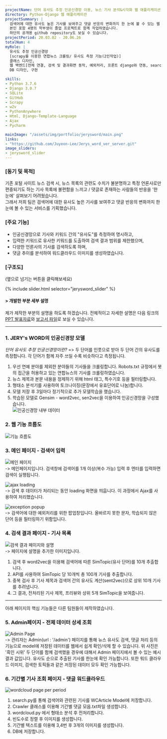 ```yaml
---
projectName: 단어 유사도 추정 인공신경망 이용, 뉴스 기사 분석&시각화 웹 애플리케이션
directory: Python-Django 웹 애플리케이션
projectSummary: |
  검색어에 대한 유사도 높은 기사를 보여주고 댓글 반응의 변화까지 한 눈에 볼 수 있는 웹 애플리케이션입니다.
  본인 포함 4명의 학부생이 졸업 프로젝트로 함께 작업하였습니다.
  하단의 공개용 github repository도 보실 수 있습니다.
projectPeriod: 20.03.02 - 20.06.26
totalNum: 4
myRole: |
  유사도 추정 인공신경망
  [scrapy를 이용한 연합뉴스 크롤링/ 유사도 측정 기능(2인작업)]
  클래스 디자인,
  웹 백엔드[전체 연결, 검색 및 결과화면 동작, 예외처리, 프론트 django와 연동, search.py 구현],
  DB 디자인, 구현

skills:
- Python 3.7.6
- Django 3.0.7
- SQLite
- GitHub
- Scrapy
- w2v
- PythonAnywhere
- Html, Django-Template-Language
- Ajax
- Pycharm

mainImage: "/assets/img/portfolio/jerysword/main.png"
links: 
- "https://github.com/Juyeon-Lee/Jerys_word_ver_server.git"
image_sliders:
- jerysword_slider
---
```


### &#91;동기 및 목적&#93;
 기존 포털 사이트 뉴스 검색 시, 뉴스 목록의 관련도 수치가 불분명하고 특정 언론사로만 편중되기도 하는 기사 목록에 불편함을 느끼고 / 댓글로 존재하는 사람들의 반응을 '한 눈에' 살펴보기 어려웠습니다.  
 그래서 저희 팀은 검색어에 대한 유사도 높은 기사를 보여주고 댓글 반응의 변화까지 한 눈에 볼 수 있는 서비스를 기획했습니다.  

### &#91;주요 기능&#93;
* 인공신경망으로 기사와 키워드 간의 "유사도"를 측정하여 명시하고,
* 입력한 키워드로 유사한 키워드를 도출하여 검색 결과 범위를 제한했으며,
* 다양한 언론사의 기사를 검색하도록 하며,
* 댓글 추이를 분석하여 워드클라우드 이미지를 생성하였습니다.

### &#91;구조도&#93;
(옆으로 넘기는 버튼을 클릭해보세요)

{% include slider.html selector="jerysword_slider" %}
<br>

#### &#62; 개발한 부분 세부 설명

제가 제작한 부분의 설명을 하도록 하겠습니다.
전체적이고 자세한 설명은 다음 링크의 [PPT 발표자료](https://drive.google.com/file/d/1X6xSqFrSL39se_Hv1mf0X8CIwxQTnVmM/view?usp=sharing)와 [보고서 파일](https://drive.google.com/file/d/1sUWn6kj4Zdt38sn4n2ohlwv7Q5Gqk65T/view?usp=sharing)로 보실 수 있습니다.

----

### 1. JERY's WORD의 인공신경망 모델

*단어 유사도 추정 인공신경망이란?*
=> 두 단어를 인풋으로 받아 두 단어 간의 유사도를 측정합니다. 각 단어가 함께 자주 쓰일 수록 비슷하다고 측정됩니다.
  1)	우선 연예 분야를 제외한 분야들의 기사들을 크롤링합니다. Robots.txt  규정에서 봇의 접근을 허용하고 있는 연합뉴스의 기사를 크롤링하였습니다.  
  2)	뉴스 제목과 본문 내용을 정제하기 위해 html 태그, 특수기호 등을 필터링합니다.  
  3)	형태소 분석기를 사용하여 토크나이징(문장에서 유효단어로 나눔)합니다.  
  4)	모델 저장 후 3일마다 정기적으로 추가 모델학습을 했습니다.  
  5)	학습된 모델로 Gensim - word2vec, sen2vec을 이용하여 인공신경망을 구성했습니다.  
![인공신경망 내부 데이터](/assets/img/portfolio/jerysword/w2vContents.png)

### 2. 웹 기능 흐름도

![기능 흐름도](/assets/img/portfolio/jerysword/functionFlow.png)

### 3. 메인 페이지 - 검색어 입력

![메인 페이지](/assets/img/portfolio/jerysword/main.png)  
-> 메인페이지입니다. 검색창에 검색어를 1개 이상(복수 가능) 입력 후 엔터를 입력하면 검색이 실행됩니다.

![ajax loading](/assets/img/portfolio/jerysword/loading.png)  
-> 검색 후 데이터가 처리되는 동안 loading 화면을 띄웁니다. 이 과정에서 Ajax를 사용하여 처리했습니다.

![exception popup](/assets/img/portfolio/jerysword/error_popup.png)  
-> 검색어에 대한 예외처리를 위한 팝업창입니다. 올바르지 못한 문자, 학습되지 않은 단어 등을 필터링하기 위함입니다.

### 4. 검색 결과 페이지 - 기사 목록

![검색 결과 페이지와 설명](/assets/img/portfolio/jerysword/resultDetail.png)  
-> 페이지에 설명을 추가한 이미지입니다.  
  1) 검색 후 word2vec을 이용해 검색어에 따른 SimTopic(유사 단어)를 10개 추출합니다.  
  2) API를 사용하여 SimTopic 당 10개씩 총 100개 기사를 추출합니다.  
  3) 중복 검사 후 기사 제목과 검색어 간의 유사도 계산(sent2vec)으로 상위 10개 기사를 추려냅니다.  
  4) 그 결과, 전처리된 기사 제목, 프리뷰와 상위 5개 SimTopic을 보여줍니다.  

----

아래 페이지의 핵심 기능들은 다른 팀원들이 제작하였습니다.

### 5. Admin페이지 - 전체 데이터 상세 조회

![Admin Page](/assets/img/portfolio/jerysword/adminDetail.png)  
  -> 관리자는 Admin(url : '/admin') 페이지를 통해 뉴스 유사도 검색, 댓글 처리 등의 기능으로 model에 저장된 데이터를 웹에서 쉽게 확인/삭제 할 수 있습니다.
  위 사진은 '흑인 시위' 두 단어를 함께 검색했을 경우에 대해서 Admin 페이지에서 볼 수 있는 예시결과 값입니다. 유사도 순으로 추출된 기사를 한눈에 확인 가능합니다. 또한 워드 클라우드 이미지, 검색한 토픽들과 같은 저장된 데이터 모두 확인 가능합니다.


### 6. 기간별 기사 조회 페이지 - 댓글 워드클라우드

![wordcloud page per period](/assets/img/portfolio/jerysword/wordcloud.png)  
  1) search.py를 통해 검색어와 관련된 기사를 WCArticle Model에 저장합니다.  
  2) Crawler 클래스를 이용해 기간별 댓글 모음.txt파일 생성합니다.  
  3) wordcloud.py 에서 형태소 분석 후 전처리합니다.  
  4) 빈도수로 정렬 후 이미지를 생성합니다.  
  5) 기간별 텍스트를 이용해 3,4번 후 3개의 이미지를 생성합니다.  
  6) DB에 저장합니다.  